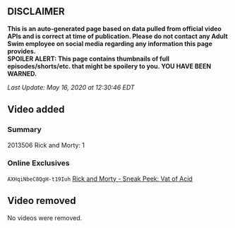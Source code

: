 ## DISCLAIMER
**This is an auto-generated page based on data pulled from official video APIs and is correct at time of publication. Please do not contact any Adult Swim employee on social media regarding any information this page provides.**  
**SPOILER ALERT: This page contains thumbnails of full episodes/shorts/etc. that might be spoilery to you. YOU HAVE BEEN WARNED.**  

_Last Update: May 16, 2020 at 12:30:46 EDT_
## Video added
### Summary
2013506 Rick and Morty: 1  
### Online Exclusives
`AXHqiNbeC8QgH-t19Iuh` [Rick and Morty - Sneak Peek: Vat of Acid](https://www.adultswim.com/videos/rick-and-morty/sneak-peek-vat-of-acid)  
## Video removed
No videos were removed.  
